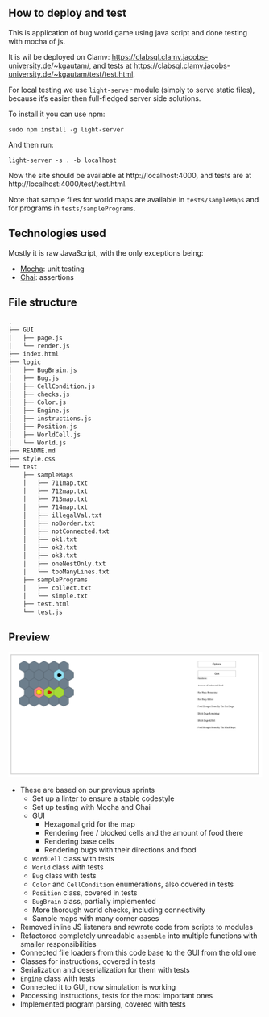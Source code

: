 ## How to deploy and test

This is application of bug world game using java script and done testing with mocha of js.

It is wil be deployed on Clamv: https://clabsql.clamv.jacobs-university.de/~kgautam/, and tests at https://clabsql.clamv.jacobs-university.de/~kgautam/test/test.html.

For local testing we use `light-server` module (simply to serve static files), because it’s easier then full-fledged server
side solutions.

To install it you can use npm:

```
sudo npm install -g light-server
```

And then run:

```
light-server -s . -b localhost
```

Now the site should be available at http://localhost:4000, and tests are at http://localhost:4000/test/test.html.

Note that sample files for world maps are available in `tests/sampleMaps` and for programs in `tests/samplePrograms`.

## Technologies used

Mostly it is raw JavaScript, with the only exceptions being:

- [Mocha](https://mochajs.org/): unit testing
- [Chai](https://www.chaijs.com/): assertions

## File structure

```
.
├── GUI
│   ├── page.js
│   └── render.js
├── index.html
├── logic
│   ├── BugBrain.js
│   ├── Bug.js
│   ├── CellCondition.js
│   ├── checks.js
│   ├── Color.js
│   ├── Engine.js
│   ├── instructions.js
│   ├── Position.js
│   ├── WorldCell.js
│   └── World.js
├── README.md
├── style.css
└── test
    ├── sampleMaps
    │   ├── 711map.txt
    │   ├── 712map.txt
    │   ├── 713map.txt
    │   ├── 714map.txt
    │   ├── illegalVal.txt
    │   ├── noBorder.txt
    │   ├── notConnected.txt
    │   ├── ok1.txt
    │   ├── ok2.txt
    │   ├── ok3.txt
    │   ├── oneNestOnly.txt
    │   └── tooManyLines.txt
    ├── samplePrograms
    │   ├── collect.txt
    │   └── simple.txt
    ├── test.html
    └── test.js
```

## Preview

![Screenshoot](img/gui.png)

- These are based on our previous sprints
  - Set up a linter to ensure a stable codestyle
  - Set up testing with Mocha and Chai
  - GUI
    - Hexagonal grid for the map
    - Rendering free / blocked cells and the amount of food there
    - Rendering base cells
    - Rendering bugs with their directions and food
  - `WordCell` class with tests
  - `World` class with tests
  - `Bug` class with tests
  - `Color` and `CellCondition` enumerations, also covered in tests
  - `Position` class, covered in tests
  - `BugBrain` class, partially implemented
  - More thorough world checks, including connectivity
  - Sample maps with many corner cases
- Removed inline JS listeners and rewrote code from scripts to modules
- Refactored completely unreadable `assemble` into multiple functions with smaller responsibilities
- Connected file loaders from this code base to the GUI from the old one
- Classes for instructions, covered in tests
- Serialization and deserialization for them with tests
- `Engine` class with tests
- Connected it to GUI, now simulation is working
- Processing instructions, tests for the most important ones
- Implemented program parsing, covered with tests
